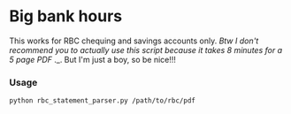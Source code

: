# Big bank hours

This works for RBC chequing and savings accounts only. _Btw I don't recommend you to actually use this script because it takes 8 minutes for a 5 page PDF_ ._. But I'm just a boy, so be nice!!!

### Usage
`python rbc_statement_parser.py /path/to/rbc/pdf`

